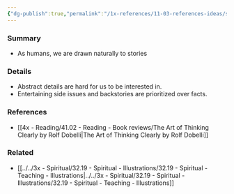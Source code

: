 ```yaml
---
{"dg-publish":true,"permalink":"/1x-references/11-03-references-ideas/story-bias/","dgHomeLink":true,"dgPassFrontmatter":false,"dgShowBacklinks":true,"dgShowLocalGraph":false,"dgShowInlineTitle":true}
---
```



### Summary
- As humans, we are drawn naturally to stories

### Details
- Abstract details are hard for us to be interested in.
- Entertaining side issues and backstories are prioritized over facts.

### References
- [[4x - Reading/41.02 - Reading - Book reviews/The Art of Thinking Clearly by Rolf Dobelli|The Art of Thinking Clearly by Rolf Dobelli]]

### Related
- [[../../3x - Spiritual/32.19 - Spiritual - Illustrations/32.19 - Spiritual - Teaching - Illustrations|../../3x - Spiritual/32.19 - Spiritual - Illustrations/32.19 - Spiritual - Teaching - Illustrations]]
